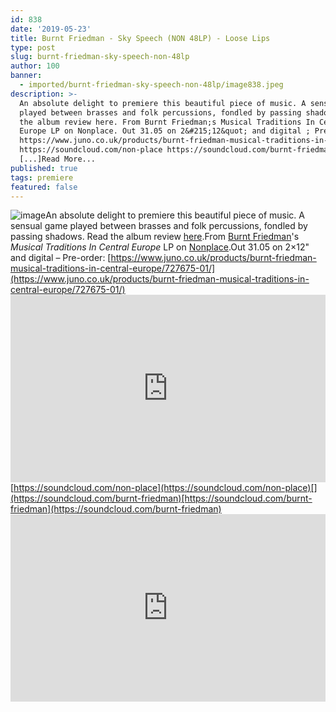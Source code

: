 ```yaml
---
id: 838
date: '2019-05-23'
title: Burnt Friedman - Sky Speech (NON 48LP) - Loose Lips
type: post
slug: burnt-friedman-sky-speech-non-48lp
author: 100
banner:
  - imported/burnt-friedman-sky-speech-non-48lp/image838.jpeg
description: >-
  An absolute delight to premiere this beautiful piece of music. A sensual game
  played between brasses and folk percussions, fondled by passing shadows. Read
  the album review here. From Burnt Friedman;s Musical Traditions In Central
  Europe LP on Nonplace. Out 31.05 on 2&#215;12&quot; and digital ; Pre-order:
  https://www.juno.co.uk/products/burnt-friedman-musical-traditions-in-central-europe/727675-01/
  https://soundcloud.com/non-place https://soundcloud.com/burnt-friedman
  [...]Read More...
published: true
tags: premiere
featured: false
---
```

![image](../imported/burnt-friedman-sky-speech-non-48lp/image838.jpeg)An absolute delight to premiere this beautiful piece of music. A sensual game played between brasses and folk percussions, fondled by passing shadows. Read the album review [here](http://loose-lips.co.uk/blog/musical-traditions-in-central-europe-explorer-series-vol-4).From [Burnt Friedman](https://burntfriedman.com/)'s _Musical Traditions In Central Europe_ LP on [Nonplace](https://nonplace.de/).Out 31.05 on 2×12" and digital – Pre-order: [](https://www.juno.co.uk/products/burnt-friedman-musical-traditions-in-central-europe/727675-01/)[https://www.juno.co.uk/products/burnt-friedman-musical-traditions-in-central-europe/727675-01/](https://www.juno.co.uk/products/burnt-friedman-musical-traditions-in-central-europe/727675-01/)<iframe width='100%' height='300' scrolling='no' frameborder='no' allow='autoplay' src='https://w.soundcloud.com/player/?url=https%3A//api.soundcloud.com/tracks/625419270&color=%23ff5500&auto_play=false&hide_related=false&show_comments=true&show_user=true&show_reposts=false&show_teaser=true'></iframe>[](https://soundcloud.com/non-place)[https://soundcloud.com/non-place](https://soundcloud.com/non-place)[](https://soundcloud.com/burnt-friedman)[https://soundcloud.com/burnt-friedman](https://soundcloud.com/burnt-friedman)<iframe width='100%' height='300' scrolling='no' frameborder='no' allow='autoplay' src='https://www.youtube.com/embed/cbuPKhUURnY'></iframe>